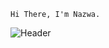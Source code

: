 ```
Hi There, I'm Nazwa.
```
![Header](https://user-images.githubusercontent.com/88909435/160130705-81437919-a56c-4b2a-ae6e-aa73ea5ea995.png)

